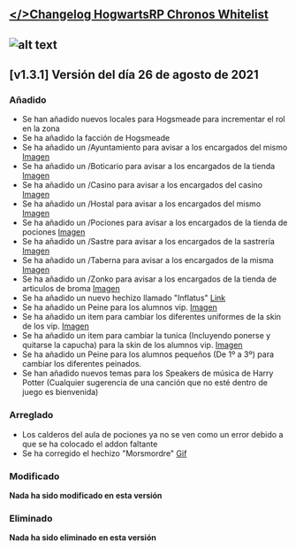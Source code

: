 ## [</>Changelog HogwartsRP Chronos Whitelist](https://comunidadchronos.es/)

## ![alt text](https://i.imgur.com/dWTqadv.png)

## [v1.3.1] Versión del día 26 de agosto de 2021

### Añadido
- Se han añadido nuevos locales para Hogsmeade para incrementar el rol en la zona
- Se ha añadido la facción de Hogsmeade
- Se ha añadido un /Ayuntamiento para avisar a los encargados del mismo [Imagen](https://cdn.discordapp.com/attachments/870854137422696499/872707665804013608/unknown.png)
- Se ha añadido un /Boticario para avisar a los encargados de la tienda [Imagen](https://cdn.discordapp.com/attachments/870854137422696499/872707907781799986/unknown.png)
- Se ha añadido un /Casino para avisar a los encargados del casino [Imagen](https://cdn.discordapp.com/attachments/870854137422696499/872708127785635860/unknown.png)
- Se ha añadido un /Hostal para avisar a los encargados del mismo [Imagen](https://cdn.discordapp.com/attachments/870854137422696499/872708348372475944/unknown.png)
- Se ha añadido un /Pociones para avisar a los encargados de la tienda de pociones [Imagen](https://cdn.discordapp.com/attachments/870854137422696499/872708484918034492/unknown.png)
- Se ha añadido un /Sastre para avisar a los encargados de la sastrería [Imagen](https://cdn.discordapp.com/attachments/870854137422696499/872708626693910579/unknown.png)
- Se ha añadido un /Taberna para avisar a los encargados de la misma [Imagen](https://cdn.discordapp.com/attachments/870854137422696499/872708785548976198/unknown.png)
- Se ha añadido un /Zonko para avisar a los encargados de la tienda de articulos de broma [Imagen](https://cdn.discordapp.com/attachments/870854137422696499/872708916201521192/unknown.png)
- Se ha añadido un nuevo hechizo llamado "Inflatus" [Link](https://aminoapps.com/c/harry-potter-espanol/page/item/inflatus/n53X_7plfKIMxb07vdZZeJnw4rg43kmQWzM) 
- Se ha añadido un Peine para los alumnos vip. [Imagen](https://cdn.discordapp.com/attachments/698548240777216021/873453159425663096/unknown.png)
- Se ha añadido un item para cambiar los diferentes uniformes de la skin de los vip. [Imagen](https://cdn.discordapp.com/attachments/698548240777216021/873453268133642260/unknown.png)
- Se ha añadido un item para cambiar la tunica (Incluyendo ponerse y quitarse la capucha) para la skin de los alumnos vip. [Imagen](https://cdn.discordapp.com/attachments/698548240777216021/873453333157904424/unknown.png)
- Se ha añadido un Peine para los alumnos pequeños (De 1º a 3º) para cambiar los diferentes peinados.
- Se han añadido nuevos temas para los Speakers de música de Harry Potter (Cualquier sugerencia de una canción que no esté dentro de juego es bienvenida)
### Arreglado
- Los calderos del aula de pociones ya no se ven como un error debido a que se ha colocado el addon faltante
- Se ha corregido el hechizo "Morsmordre" [Gif](https://j.gifs.com/y5NBZL.gif)

### Modificado
__Nada ha sido modificado en esta versión__

### Eliminado
__Nada ha sido eliminado en esta versión__

